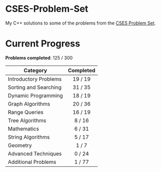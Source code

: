# CSES-Problem-Set

My C++ solutions to some of the problems from the [CSES Problem Set](https://cses.fi/problemset/).

# Current Progress

**Problems completed**: 125 / 300

| Category              | Completed |
| --------------------- | :-------: |
| Introductory Problems |  19 / 19  |
| Sorting and Searching |  31 / 35  |
| Dynamic Programming   |  18 / 19  |
| Graph Algorithms      |  20 / 36  |
| Range Queries         |  16 / 19  |
| Tree Algorithms       |   8 / 16  |
| Mathematics           |   6 / 31  |
| String Algorithms     |   5 / 17  |
| Geometry              |   1 / 7   |
| Advanced Techniques   |   0 / 24  |
| Additional Problems   |   1 / 77  |